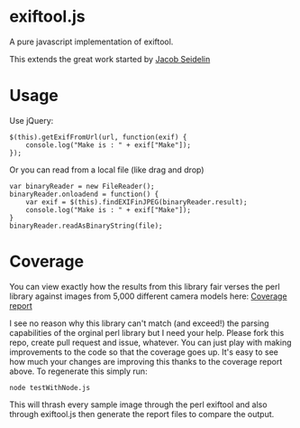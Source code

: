 exiftool.js
===========

A pure javascript implementation of exiftool.

This extends the great work started by [Jacob Seidelin](http://www.nihilogic.dk/labs/exifjquery/)


Usage
=====

Use jQuery:

```
$(this).getExifFromUrl(url, function(exif) {
    console.log("Make is : " + exif["Make"]);
});

```

Or you can read from a local file (like drag and drop)

```
var binaryReader = new FileReader();
binaryReader.onloadend = function() {
    var exif = $(this).findEXIFinJPEG(binaryReader.result);
    console.log("Make is : " + exif["Make"]);
}
binaryReader.readAsBinaryString(file);

```


Coverage
========

You can view exactly how the results from this library fair verses the perl library against images from 5,000 different camera models here:
[Coverage report](http://mattburns.github.io/exiftool.js/report/)

I see no reason why this library can't match (and exceed!) the parsing capabilities of the orginal perl library but I need your help. Please fork this repo, create pull request and issue, whatever. You can just play with making improvements to the code so that the coverage goes up. It's easy to see how much your changes are improving this thanks to the coverage report above. To regenerate this simply run:

```
node testWithNode.js
```

This will thrash every sample image through the perl exiftool and also through exiftool.js then generate the report files to compare the output.
